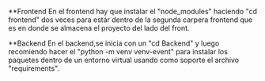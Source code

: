 **Frontend
En el frontend hay que instalar el "node_modules" haciendo "cd frontend" dos veces para estár dentro de la segunda carpera frontend que es en donde se almacena el proyecto del lado del front.

**Backend 
En el backend,se inicia con un "cd Backend" y luego recomiendo hacer el "python -m venv venv-event" para instalar los paquetes dentro de un entorno virtual usando como soporte el archivo "requirements".
